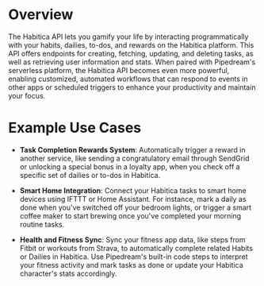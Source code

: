 # Overview

The Habitica API lets you gamify your life by interacting programmatically with your habits, dailies, to-dos, and rewards on the Habitica platform. This API offers endpoints for creating, fetching, updating, and deleting tasks, as well as retrieving user information and stats. When paired with Pipedream's serverless platform, the Habitica API becomes even more powerful, enabling customized, automated workflows that can respond to events in other apps or scheduled triggers to enhance your productivity and maintain your focus.

# Example Use Cases

- **Task Completion Rewards System**: Automatically trigger a reward in another service, like sending a congratulatory email through SendGrid or unlocking a special bonus in a loyalty app, when you check off a specific set of dailies or to-dos in Habitica.

- **Smart Home Integration**: Connect your Habitica tasks to smart home devices using IFTTT or Home Assistant. For instance, mark a daily as done when you've switched off your bedroom lights, or trigger a smart coffee maker to start brewing once you've completed your morning routine tasks.

- **Health and Fitness Sync**: Sync your fitness app data, like steps from Fitbit or workouts from Strava, to automatically complete related Habits or Dailies in Habitica. Use Pipedream's built-in code steps to interpret your fitness activity and mark tasks as done or update your Habitica character's stats accordingly.
